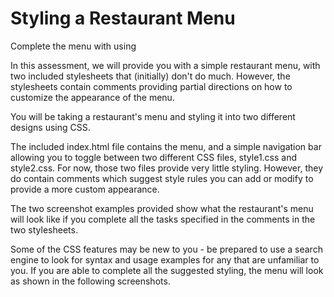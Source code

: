 # Styling a Restaurant Menu

Complete the menu with using 

In this assessment, we will provide you with a simple restaurant menu, with two included stylesheets that (initially) don't do much. However, the stylesheets contain comments providing partial directions on how to customize the appearance of the menu.

You will be taking a restaurant's menu and styling it into two different designs using CSS.

The included index.html file contains the menu, and a simple navigation bar allowing you to toggle between two different CSS files, style1.css and style2.css. For now, those two files provide very little styling. However, they do contain comments which suggest style rules you can add or modify to provide a more custom appearance.

The two screenshot examples provided show what the restaurant's menu will look like if you complete all the tasks specified in the comments in the two stylesheets.

Some of the CSS features may be new to you - be prepared to use a search engine to look for syntax and usage examples for any that are unfamiliar to you.
If you are able to complete all the suggested styling, the menu will look as shown in the following screenshots.
